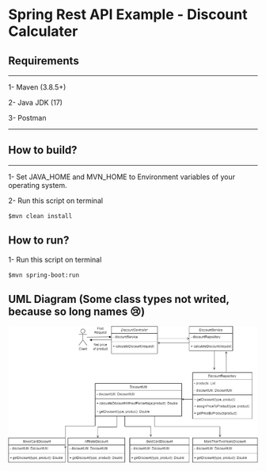 # Spring Rest API Example - Discount Calculater

## Requirements
---------------------------------------
1- Maven (3.8.5+)

2- Java JDK (17)

3- Postman

---------------------------------------

## How to build?
---------------------------------------
1- Set JAVA_HOME and MVN_HOME to Environment variables of your operating system.

2- Run this script on terminal
```
$mvn clean install
```

## How to run?
1- Run this script on terminal
```
$mvn spring-boot:run
```

## UML Diagram (Some class types not writed, because so long names 😢)
<img src="https://github.com/hakanyilmazz/discount-calculater/blob/main/screenshots/uml.jpg">